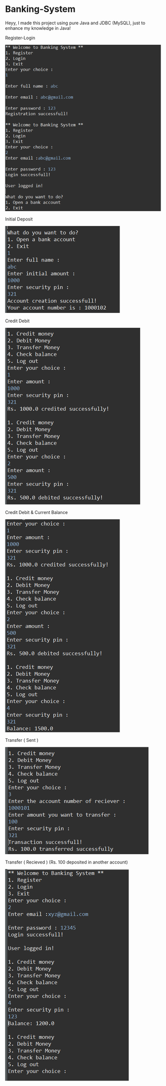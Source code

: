 # Banking-System

Heyy, I made this project using pure Java and JDBC (MySQL), just to enhance my knowledge in Java!

Register-Login

![1](https://github.com/shahpranshu27/Banking-System/blob/main/Images_Banking-Management/register-login.png)

Initial Deposit

![2](https://github.com/shahpranshu27/Banking-System/blob/main/Images_Banking-Management/initial-deposit.png)

Credit Debit

![3](https://github.com/shahpranshu27/Banking-System/blob/main/Images_Banking-Management/credit-debit.png)

Credit Debit & Current Balance

![4](https://github.com/shahpranshu27/Banking-System/blob/main/Images_Banking-Management/credit-debit-balance.png)

Transfer ( Sent )

![5](https://github.com/shahpranshu27/Banking-System/blob/main/Images_Banking-Management/transfer-sent.png)

Transfer ( Recieved ) (Rs. 100 deposited in another account)

![6](https://github.com/shahpranshu27/Banking-System/blob/main/Images_Banking-Management/transfer-recieved.png)
